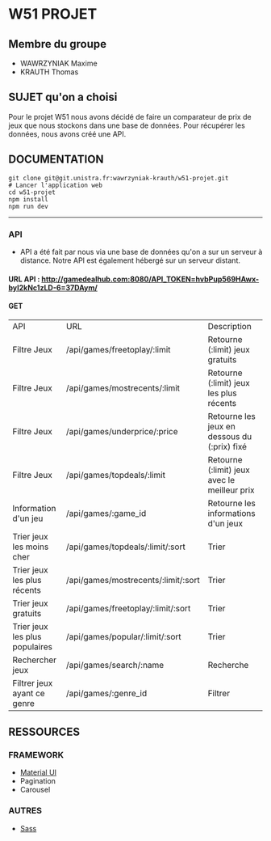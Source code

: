 # W51 PROJET

## Membre du groupe
- WAWRZYNIAK Maxime
- KRAUTH Thomas


## SUJET qu'on a choisi
Pour le projet W51 nous avons décidé de faire un comparateur de prix de jeux que nous stockons dans une base de données. Pour récupérer les données, nous avons créé une API.




## DOCUMENTATION
```shell
git clone git@git.unistra.fr:wawrzyniak-krauth/w51-projet.git
# Lancer l'application web
cd w51-projet
npm install
npm run dev
```
<hr>

### API
- API a été fait par nous via une base de données qu'on a sur un serveur à distance.
Notre API est également hébergé sur un serveur distant.

#### URL API : http://gamedealhub.com:8080/API_TOKEN=hvbPup569HAwx-byI2kNc1zLD-6=37DAym/
#### GET
| | | | 
| --- | --- | --- |
| API | URL | Description |
| Filtre Jeux | /api/games/freetoplay/:limit | Retourne (:limit) jeux gratuits |
| Filtre Jeux | /api/games/mostrecents/:limit | Retourne (:limit) jeux les plus récents |
| Filtre Jeux | /api/games/underprice/:price | Retourne les jeux en dessous du (:prix) fixé |
| Filtre Jeux | /api/games/topdeals/:limit | Retourne (:limit) jeux avec le meilleur prix |
| Information d'un jeu | /api/games/:game_id | Retourne les informations d'un jeux |
| Trier jeux les moins cher | /api/games/topdeals/:limit/:sort | Trier
| Trier jeux les plus récents | /api/games/mostrecents/:limit/:sort | Trier
| Trier jeux gratuits | /api/games/freetoplay/:limit/:sort | Trier
| Trier jeux les plus populaires | /api/games/popular/:limit/:sort | Trier
| Rechercher jeux | /api/games/search/:name | Recherche
| Filtrer jeux ayant ce genre | /api/games/:genre_id | Filtrer
## RESSOURCES

### FRAMEWORK
- [Material UI](https://mui.com/)
- Pagination
- Carousel

### AUTRES
- [Sass](https://sass-lang.com/)